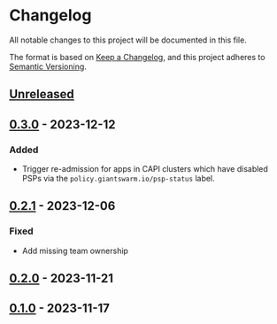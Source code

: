 # Changelog

All notable changes to this project will be documented in this file.

The format is based on [Keep a Changelog](https://keepachangelog.com/en/1.0.0/),
and this project adheres to [Semantic Versioning](https://semver.org/spec/v2.0.0.html).

## [Unreleased]

## [0.3.0] - 2023-12-12

### Added

- Trigger re-admission for apps in CAPI clusters which have disabled PSPs via the `policy.giantswarm.io/psp-status` label.

## [0.2.1] - 2023-12-06

### Fixed

- Add missing team ownership

## [0.2.0] - 2023-11-21

## [0.1.0] - 2023-11-17

[Unreleased]: https://github.com/giantswarm/pss-operator/compare/v0.3.0...HEAD
[0.3.0]: https://github.com/giantswarm/pss-operator/compare/v0.2.1...v0.3.0
[0.2.1]: https://github.com/giantswarm/pss-operator/compare/v0.2.0...v0.2.1
[0.2.0]: https://github.com/giantswarm/pss-operator/compare/v0.1.0...v0.2.0
[0.1.0]: https://github.com/giantswarm/pss-operator/releases/tag/v0.1.0

